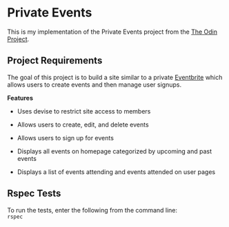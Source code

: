 # Private Events

This is my implementation of the Private Events project from the [The Odin Project](https://www.theodinproject.com/lessons/ruby-on-rails-private-events).

## Project Requirements

The goal of this project is to build a site similar to a private [Eventbrite](https://www.eventbrite.com/) which allows users to create events and then manage user signups.

**Features**

- Uses devise to restrict site access to members

- Allows users to create, edit, and delete events

- Allows users to sign up for events

- Displays all events on homepage categorized by upcoming and past events

- Displays a list of events attending and events attended on user pages

## Rspec Tests

To run the tests, enter the following from the command line:  
`rspec`
